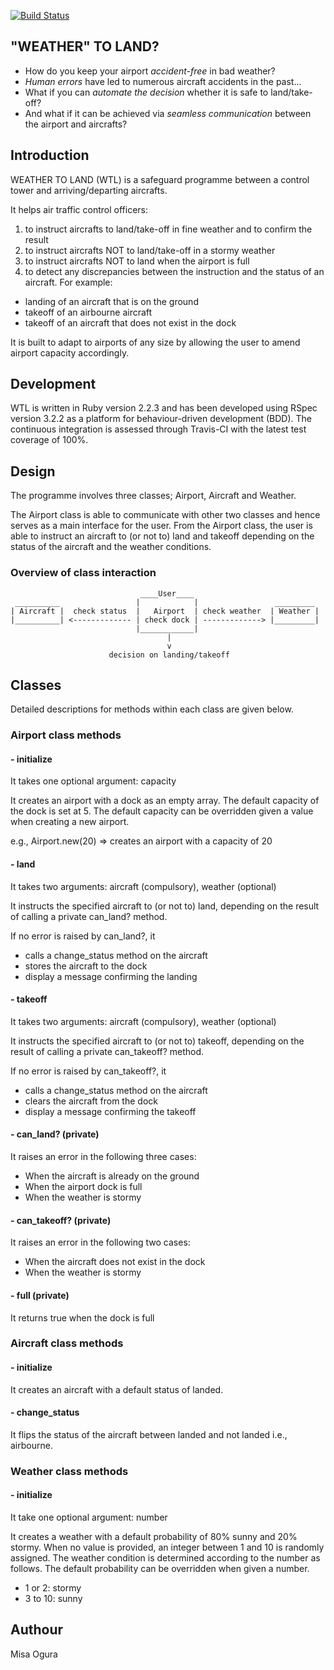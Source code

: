 [![Build Status](https://travis-ci.org/makersacademy/airport_challenge.svg?branch=master)](https://travis-ci.org/makersacademy/airport_challenge)

## "WEATHER" TO LAND?

* How do you keep your airport _accident-free_ in bad weather?
* _Human errors_ have led to numerous aircraft accidents in the past...
* What if you can _automate the decision_ whether it is safe to land/take-off?
* And what if it can be achieved via _seamless communication_ between the airport and aircrafts?


## Introduction
WEATHER TO LAND (WTL) is a safeguard programme between a control tower and arriving/departing aircrafts.

It helps air traffic control officers:
1.  to instruct aircrafts to land/take-off in fine weather and to confirm the result
2.  to instruct aircrafts NOT to land/take-off in a stormy weather
3.  to instruct aircrafts NOT to land when the airport is full
4.  to detect any discrepancies between the instruction and the status of an aircraft. For example:
  * landing of an aircraft that is on the ground
  * takeoff of an airbourne aircraft
  * takeoff of an aircraft that does not exist in the dock

It is built to adapt to airports of any size by allowing the user to amend airport capacity accordingly.


## Development
WTL is written in Ruby version 2.2.3 and has been developed using RSpec version 3.2.2 as a platform for behaviour-driven development (BDD). The continuous integration is assessed through Travis-CI with the latest test coverage of 100%.


## Design
The programme involves three classes; Airport, Aircraft and Weather.

The Airport class is able to communicate with other two classes and hence serves as a main interface for the user. From the Airport class, the user is able to instruct an aircraft to (or not to) land and takeoff depending on the status of the aircraft and the weather conditions.

### Overview of class interaction
```
                             ____User____               
 __________                 |            |                 _________
| Aircraft |  check status  |   Airport  | check weather  | Weather |
|__________| <------------- | check dock | -------------> |_________|
                            |____________|
                                   |
                                   v
                      decision on landing/takeoff
```

## Classes
Detailed descriptions for methods within each class are given below.

### Airport class methods
#### - initialize
It takes one optional argument: capacity

It creates an airport with a dock as an empty array. The default capacity of the dock is set at 5. The default capacity can be overridden given a value when creating a new airport.

e.g., Airport.new(20) => creates an airport with a capacity of 20

#### - land
It takes two arguments: aircraft (compulsory), weather (optional)

It instructs the specified aircraft to (or not to) land, depending on the result of calling a private can_land? method.

If no error is raised by can_land?, it
* calls a change_status method on the aircraft
* stores the aircraft to the dock
* display a message confirming the landing

#### - takeoff
It takes two arguments: aircraft (compulsory), weather (optional)

It instructs the specified aircraft to (or not to) takeoff, depending on the result of calling a private can_takeoff? method.

If no error is raised by can_takeoff?, it
* calls a change_status method on the aircraft
* clears the aircraft from the dock
* display a message confirming the takeoff

#### - can_land? (private)
It raises an error in the following three cases:
* When the aircraft is already on the ground
* When the airport dock is full
* When the weather is stormy

#### - can_takeoff? (private)
It raises an error in the following two cases:
* When the aircraft does not exist in the dock
* When the weather is stormy

#### - full (private)
It returns true when the dock is full

### Aircraft class methods
#### - initialize
It creates an aircraft with a default status of landed.

#### - change_status
It flips the status of the aircraft between landed and not landed i.e., airbourne.

### Weather class methods
#### - initialize
It take one optional argument: number

It creates a weather with a default probability of 80% sunny and 20% stormy. When no value is provided, an integer between 1 and 10 is randomly assigned. The weather condition is determined according to the number as follows. The default probability can be overridden when given a number.
* 1 or 2: stormy
* 3 to 10: sunny


## Authour
Misa Ogura
